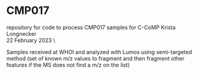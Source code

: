 # CMP017
repository for code to process CMP017 samples for C-CoMP
Krista Longnecker \
22 February 2023 \

Samples received at WHOI and analyzed with Lumos using semi-targeted method (set of known m/z values to fragment and then fragment other features if the MS does not find a m/z on the list)
